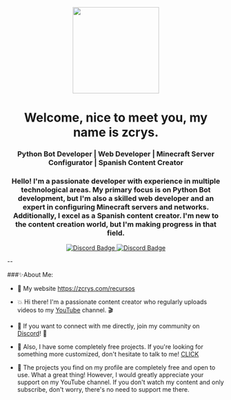 <div id="header" align="center">
    <img src="https://media1.giphy.com/media/r8GMmlV8qGrfZ3txfX/giphy.gif" width="200" />
    <h1 align="center">Welcome, nice to meet you, my name is zcrys.</h1>
    <h3 align="center">Python Bot Developer | Web Developer | Minecraft Server Configurator | Spanish Content Creator</h3>
    <h3 align="center">Hello! I'm a passionate developer with experience in multiple technological areas. My primary focus is on Python Bot development, but I'm also a skilled web developer and an expert in configuring Minecraft servers and networks. Additionally, I excel as a Spanish content creator. I'm new to the content creation world, but I'm making progress in that field.</h3>
</div>

<div id="header" align="center">
    <a href="https://discord.gg/qqTzknbS45" target="_blank">
        <img src="https://img.shields.io/discord/1054259347426922586?logo=Discord&style=for-the-badge" alt="Discord Badge">
    </a>
    <a href="https://www.youtube.com/@Mr-Crys" target="_blank">
        <img src="https://img.shields.io/youtube/channel/subscribers/@Mr-Crys?logo=Youtube&style=social" alt="Discord Badge">
    </a>
</div>


--
        
###✨About Me:
- 🚨 My website https://zcrys.com/recursos
  
- 💥 Hi there! I'm a passionate content creator who regularly uploads videos to my [YouTube](https://www.youtube.com/@Mr-Crys/featured) channel. 🎬
        
- 📱 If you want to connect with me directly, join my community on [Discord](https://discord.gg/qqTzknbS45)! 🤝
        
- 🎁 Also, I have some completely free projects. If you're looking for something more customized, don't hesitate to talk to me! [CLICK](https://zcrys.com/recursos)

- 📂 The projects you find on my profile are completely free and open to use. What a great thing! However, I would greatly appreciate your support on my YouTube channel. If you don't watch my content and only subscribe, don't worry, there's no need to support me there.
